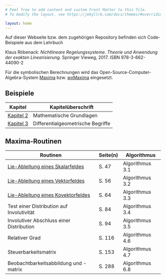 ```yaml
---
# Feel free to add content and custom Front Matter to this file.
# To modify the layout, see https://jekyllrb.com/docs/themes/#overriding-theme-defaults

layout: home
---
```


Auf dieser Webseite bzw. dem zugehörigen Repository befinden sich Code-Beispiele aus dem Lehrbuch

Klaus Röbenack: *Nichtlineare Regelungssysteme. Theorie und Anwendung der exakten Linearisierung*. Springer Vieweg, 2017. 
ISBN 978-3-662-44090-2

Für die symbolischen Berechnungen wird das Open-Source-Computer-Algebra-System [Maxima](https://maxima.sourceforge.io/) bzw. [wxMaxima](http://wxmaxima-developers.github.io/wxmaxima/index.html) eingesetzt.

## Beispiele

|Kapitel| Kapitelüberschrift|
|---|---|
|[Kapitel 2](kap_2/kapitel2.md)|Mathematische Grundlagen|
|[Kapitel 3](kap_3/kapitel3.md)|Differentialgeometrische Begriffe|

## Maxima-Routinen

|Routinen|Seite(n)|Algorithmus|
|---|---|---|
|[Lie-Ableitung eines Skalarfeldes](maxima/LieScalar.md)|S. 47|Algorithmus 3.1|
|[Lie-Ableitung eines Vektorfeldes](maxima/LieBracket.md)|S. 56|Algorithmus 3.2|
|[Lie-Ableitung eines Kovektorfeldes](maxima/LieCovector.md)|S. 64|Algorithmus 3.3
|Test einer Distribution auf Involutivität|S. 84|Algorithmus 3.4|
|Involutiver Abschluss einer Distribution|S. 94|Algorithmus 3.5|
|Relativer Grad|S. 116|Algorithmus 4.6|
|Steuerbarkeitsmatrix|S. 153|Algorithmus 4.7|
|Beobachtbarkeitsabbildung und -matrix|S. 288|Algorithmus 6.8|